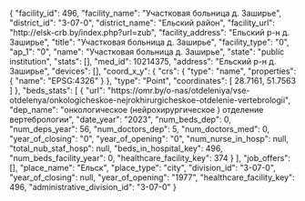 {
    "facility_id": 496,
    "facility_name": "Участковая больница д. Заширье",
    "district_id": "3-07-0",
    "district_name": "Ельский район",
    "facility_url": "http:\/\/elsk-crb.by\/index.php?url=zub",
    "facility_address": "Ельский р-н д. Заширье",
    "title": "Участковая больница д. Заширье",
    "facility_type": "0",
    "ap_1": "0",
    "name": "Участковая больница д. Заширье",
    "state": "public institution",
    "stats": [],
    "med_id": 10214375,
    "address": "Ельский р-н д. Заширье",
    "devices": [],
    "coord_x_y": {
        "crs": {
            "type": "name",
            "properties": {
                "name": "EPSG:4326"
            }
        },
        "type": "Point",
        "coordinates": [
            28.7161,
            51.7563
        ]
    },
    "beds_stats": [
        {
            "url": "https:\/\/omr.by\/o-nas\/otdeleniya\/vse-otdelenya\/onkologicheskoe-nejrokhirurgicheskoe-otdelenie-vertebrologii",
            "dep_name": "онкологическое (нейрохирургическое ) отделение вертебрологии",
            "date_year": "2023",
            "num_beds_dep": 0,
            "num_deps_year": 56,
            "num_doctors_dep": 5,
            "num_doctors_med": 0,
            "year_of_closing": "0",
            "year_of_opening": "0",
            "num_nurse_in_hosp": null,
            "total_nub_staf_hosp": null,
            "beds_in_hospital_key": 496,
            "num_beds_facility_year": 0,
            "healthcare_facility_key": 374
        }
    ],
    "job_offers": [],
    "place_name": "Ельск",
    "place_type": "city",
    "division_id": "3-07-0",
    "year_of_closing": null,
    "year_of_opening": "1977",
    "healthcare_facility_key": 496,
    "administrative_division_id": "3-07-0"
}